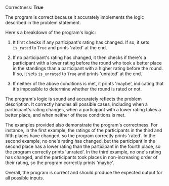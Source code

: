 Correctness: **True**

The program is correct because it accurately implements the logic described in the problem statement. 

Here's a breakdown of the program's logic:

1. It first checks if any participant's rating has changed. If so, it sets `is_rated` to `True` and prints 'rated' at the end.

2. If no participant's rating has changed, it then checks if there's a participant with a lower rating before the round who took a better place in the standings than a participant with a higher rating before the round. If so, it sets `is_unrated` to `True` and prints 'unrated' at the end.

3. If neither of the above conditions is met, it prints 'maybe', indicating that it's impossible to determine whether the round is rated or not.

The program's logic is sound and accurately reflects the problem description. It correctly handles all possible cases, including when a participant's rating changes, when a participant with a lower rating takes a better place, and when neither of these conditions is met.

The examples provided also demonstrate the program's correctness. For instance, in the first example, the ratings of the participants in the third and fifth places have changed, so the program correctly prints 'rated'. In the second example, no one's rating has changed, but the participant in the second place has a lower rating than the participant in the fourth place, so the program correctly prints 'unrated'. In the third example, no one's rating has changed, and the participants took places in non-increasing order of their rating, so the program correctly prints 'maybe'. 

Overall, the program is correct and should produce the expected output for all possible inputs.